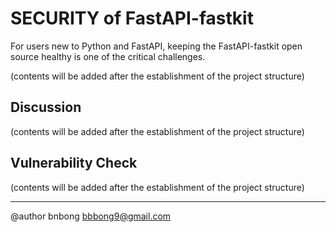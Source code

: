 # SECURITY of FastAPI-fastkit

For users new to Python and FastAPI, keeping the FastAPI-fastkit open source healthy is one of the critical challenges.

(contents will be added after the establishment of the project structure)

## Discussion

(contents will be added after the establishment of the project structure)

## Vulnerability Check

(contents will be added after the establishment of the project structure)

---
@author bnbong bbbong9@gmail.com
